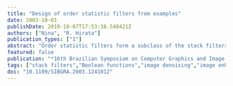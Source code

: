 ```yaml
---
title: "Design of order statistic filters from examples"
date: 2003-10-01
publishDate: 2019-10-07T17:53:38.548421Z
authors: ["Nina", "R. Hirata"]
publication_types: ["1"]
abstract: "Order statistic filters form a subclass of the stack filters. The design of stack filters is computationally prohibitive for relatively large windows. A possible approach to overcome this difficulty is to constrain design to a smaller class. We propose an algorithm for the design of optimal order statistic filters from training data, and show how it can also be applied to the design of optimal weighted order statistic filters. Some examples that illustrate the application of the proposed algorithm are presented, with considerations on training time and precision of the designed filter."
featured: false
publication: "*16th Brazilian Symposium on Computer Graphics and Image Processing (SIBGRAPI 2003)*"
tags: ["stack filters","Boolean functions","image denoising","image enhancement","higher order statistics","optimisation","Hamming codes","optimal weighted order statistic filters design","stack filters subclass","Boolean functions","image denoising","image enhancement","Hamming codes","Statistics","Filters","Algorithm design and analysis","Training data","Boolean functions","Computer science","Educational institutions","Signal mapping","Sorting","Hamming weight"]
doi: "10.1109/SIBGRA.2003.1241012"
---
```


